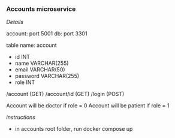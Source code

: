 ### Accounts microservice 

*Details*

account: port 5001
db: port 3301

table name: account
- id INT
- name VARCHAR(255)
- email VARCHAR(50)
- password VARCHAR(255)
- role INT

/account (GET)
/account/id (GET)
/login (POST)

Account will be doctor if role = 0
Account will be patient if role = 1 

*instructions*
- in accounts root folder, run docker compose up
